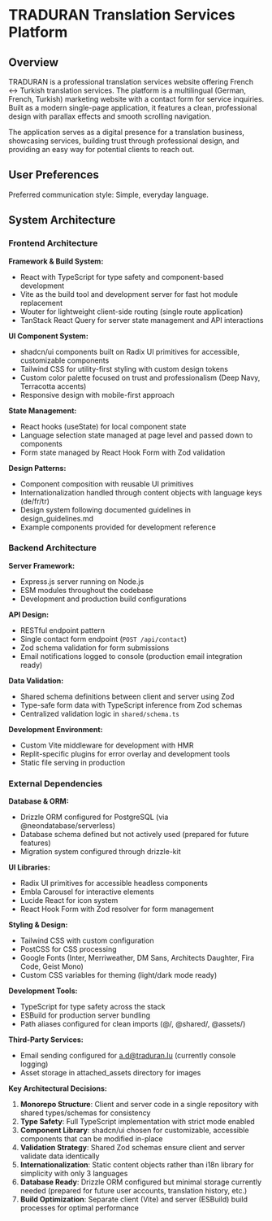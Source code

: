 # TRADURAN Translation Services Platform

## Overview

TRADURAN is a professional translation services website offering French ↔ Turkish translation services. The platform is a multilingual (German, French, Turkish) marketing website with a contact form for service inquiries. Built as a modern single-page application, it features a clean, professional design with parallax effects and smooth scrolling navigation.

The application serves as a digital presence for a translation business, showcasing services, building trust through professional design, and providing an easy way for potential clients to reach out.

## User Preferences

Preferred communication style: Simple, everyday language.

## System Architecture

### Frontend Architecture

**Framework & Build System:**
- React with TypeScript for type safety and component-based development
- Vite as the build tool and development server for fast hot module replacement
- Wouter for lightweight client-side routing (single route application)
- TanStack React Query for server state management and API interactions

**UI Component System:**
- shadcn/ui components built on Radix UI primitives for accessible, customizable components
- Tailwind CSS for utility-first styling with custom design tokens
- Custom color palette focused on trust and professionalism (Deep Navy, Terracotta accents)
- Responsive design with mobile-first approach

**State Management:**
- React hooks (useState) for local component state
- Language selection state managed at page level and passed down to components
- Form state managed by React Hook Form with Zod validation

**Design Patterns:**
- Component composition with reusable UI primitives
- Internationalization handled through content objects with language keys (de/fr/tr)
- Design system following documented guidelines in design_guidelines.md
- Example components provided for development reference

### Backend Architecture

**Server Framework:**
- Express.js server running on Node.js
- ESM modules throughout the codebase
- Development and production build configurations

**API Design:**
- RESTful endpoint pattern
- Single contact form endpoint (`POST /api/contact`)
- Zod schema validation for form submissions
- Email notifications logged to console (production email integration ready)

**Data Validation:**
- Shared schema definitions between client and server using Zod
- Type-safe form data with TypeScript inference from Zod schemas
- Centralized validation logic in `shared/schema.ts`

**Development Environment:**
- Custom Vite middleware for development with HMR
- Replit-specific plugins for error overlay and development tools
- Static file serving in production

### External Dependencies

**Database & ORM:**
- Drizzle ORM configured for PostgreSQL (via @neondatabase/serverless)
- Database schema defined but not actively used (prepared for future features)
- Migration system configured through drizzle-kit

**UI Libraries:**
- Radix UI primitives for accessible headless components
- Embla Carousel for interactive elements
- Lucide React for icon system
- React Hook Form with Zod resolver for form management

**Styling & Design:**
- Tailwind CSS with custom configuration
- PostCSS for CSS processing
- Google Fonts (Inter, Merriweather, DM Sans, Architects Daughter, Fira Code, Geist Mono)
- Custom CSS variables for theming (light/dark mode ready)

**Development Tools:**
- TypeScript for type safety across the stack
- ESBuild for production server bundling
- Path aliases configured for clean imports (@/, @shared/, @assets/)

**Third-Party Services:**
- Email sending configured for a.d@traduran.lu (currently console logging)
- Asset storage in attached_assets directory for images

**Key Architectural Decisions:**

1. **Monorepo Structure**: Client and server code in a single repository with shared types/schemas for consistency
2. **Type Safety**: Full TypeScript implementation with strict mode enabled
3. **Component Library**: shadcn/ui chosen for customizable, accessible components that can be modified in-place
4. **Validation Strategy**: Shared Zod schemas ensure client and server validate data identically
5. **Internationalization**: Static content objects rather than i18n library for simplicity with only 3 languages
6. **Database Ready**: Drizzle ORM configured but minimal storage currently needed (prepared for future user accounts, translation history, etc.)
7. **Build Optimization**: Separate client (Vite) and server (ESBuild) build processes for optimal performance